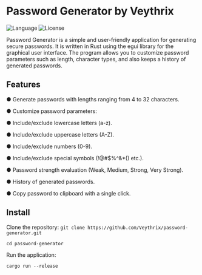 # Password Generator by Veythrix
![Language](https://img.shields.io/badge/License-AGPL-green)
![License](https://img.shields.io/badge/Language-Rust-orange)

Password Generator is a simple and user-friendly application for generating secure passwords. It is written in Rust using the egui library for the graphical user interface. The program allows you to customize password parameters such as length, character types, and also keeps a history of generated passwords.
## Features

 ● Generate passwords with lengths ranging from 4 to 32 characters.

 ●  Customize password parameters:

●  Include/exclude lowercase letters (a-z).

●  Include/exclude uppercase letters (A-Z).

●   Include/exclude numbers (0-9).

●   Include/exclude special symbols (!@#$%^&*() etc.).

● Password strength evaluation (Weak, Medium, Strong, Very Strong).

● History of generated passwords.

●  Copy password to clipboard with a single click.

## Install
Clone the repository:
```git clone https://github.com/Veythrix/password-generator.git```

```cd password-generator```

Run the application:

```cargo run --release```
